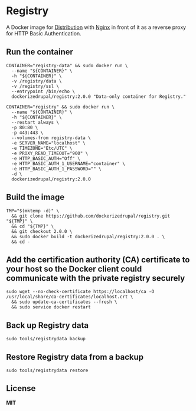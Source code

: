 # Registry

A Docker image for [Distribution](https://github.com/docker/distribution) with [Nginx](http://nginx.org/) in front of it as a reverse proxy for HTTP Basic Authentication.

## Run the container

    CONTAINER="registry-data" && sudo docker run \
      --name "${CONTAINER}" \
      -h "${CONTAINER}" \
      -v /registry/data \
      -v /registry/ssl \
      --entrypoint /bin/echo \
      dockerizedrupal/registry:2.0.0 "Data-only container for Registry."

    CONTAINER="registry" && sudo docker run \
      --name "${CONTAINER}" \
      -h "${CONTAINER}" \
      --restart always \
      -p 80:80 \
      -p 443:443 \
      --volumes-from registry-data \
      -e SERVER_NAME="localhost" \
      -e TIMEZONE="Etc/UTC" \
      -e PROXY_READ_TIMEOUT="900" \
      -e HTTP_BASIC_AUTH="Off" \
      -e HTTP_BASIC_AUTH_1_USERNAME="container" \
      -e HTTP_BASIC_AUTH_1_PASSWORD="" \
      -d \
      dockerizedrupal/registry:2.0.0

## Build the image

    TMP="$(mktemp -d)" \
      && git clone https://github.com/dockerizedrupal/registry.git "${TMP}" \
      && cd "${TMP}" \
      && git checkout 2.0.0 \
      && sudo docker build -t dockerizedrupal/registry:2.0.0 . \
      && cd -

## Add the certification authority (CA) certificate to your host so the Docker client could communicate with the private registry securely

    sudo wget --no-check-certificate https://localhost/ca -O /usr/local/share/ca-certificates/localhost.crt \
      && sudo update-ca-certificates --fresh \
      && sudo service docker restart

## Back up Registry data

    sudo tools/registrydata backup
    
## Restore Registry data from a backup

    sudo tools/registrydata restore

## License

**MIT**
